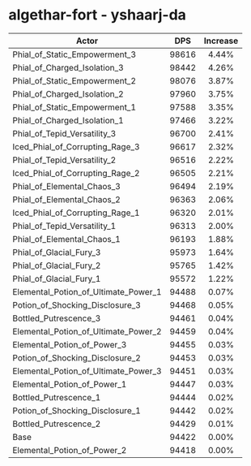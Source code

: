 # algethar-fort - yshaarj-da
| Actor | DPS | Increase |
|---|:---:|:---:|
|Phial_of_Static_Empowerment_3|98616|4.44%|
|Phial_of_Charged_Isolation_3|98442|4.26%|
|Phial_of_Static_Empowerment_2|98076|3.87%|
|Phial_of_Charged_Isolation_2|97960|3.75%|
|Phial_of_Static_Empowerment_1|97588|3.35%|
|Phial_of_Charged_Isolation_1|97466|3.22%|
|Phial_of_Tepid_Versatility_3|96700|2.41%|
|Iced_Phial_of_Corrupting_Rage_3|96617|2.32%|
|Phial_of_Tepid_Versatility_2|96516|2.22%|
|Iced_Phial_of_Corrupting_Rage_2|96505|2.21%|
|Phial_of_Elemental_Chaos_3|96494|2.19%|
|Phial_of_Elemental_Chaos_2|96363|2.06%|
|Iced_Phial_of_Corrupting_Rage_1|96320|2.01%|
|Phial_of_Tepid_Versatility_1|96313|2.00%|
|Phial_of_Elemental_Chaos_1|96193|1.88%|
|Phial_of_Glacial_Fury_3|95973|1.64%|
|Phial_of_Glacial_Fury_2|95765|1.42%|
|Phial_of_Glacial_Fury_1|95572|1.22%|
|Elemental_Potion_of_Ultimate_Power_1|94488|0.07%|
|Potion_of_Shocking_Disclosure_3|94468|0.05%|
|Bottled_Putrescence_3|94461|0.04%|
|Elemental_Potion_of_Ultimate_Power_2|94459|0.04%|
|Elemental_Potion_of_Power_3|94455|0.03%|
|Potion_of_Shocking_Disclosure_2|94453|0.03%|
|Elemental_Potion_of_Ultimate_Power_3|94451|0.03%|
|Elemental_Potion_of_Power_1|94447|0.03%|
|Bottled_Putrescence_1|94444|0.02%|
|Potion_of_Shocking_Disclosure_1|94442|0.02%|
|Bottled_Putrescence_2|94429|0.01%|
|Base|94422|0.00%|
|Elemental_Potion_of_Power_2|94418|0.00%|
